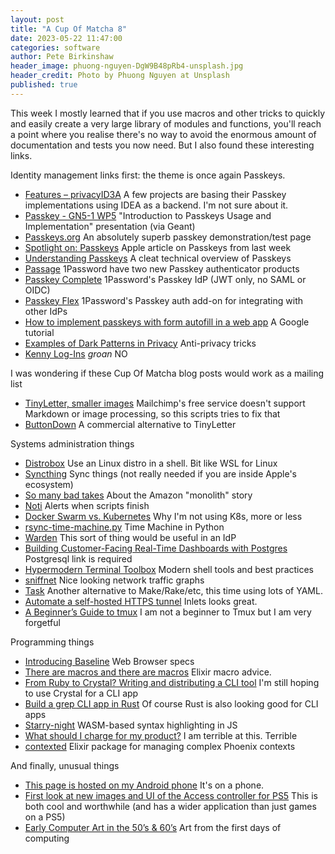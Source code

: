 ```yaml
---
layout: post
title: "A Cup Of Matcha 8"
date: 2023-05-22 11:47:00
categories: software
author: Pete Birkinshaw
header_image: phuong-nguyen-DgW9B48pRb4-unsplash.jpg
header_credit: Photo by Phuong Nguyen at Unsplash
published: true
---
```


This week I mostly learned that if you use macros and other tricks to quickly and easily create a very large library of modules and
  functions, you'll reach a point where you realise there's no way to avoid the enormous amount of documentation and tests
  you now need. But I also found these interesting links.

Identity management links first: the theme is once again Passkeys.

* [Features – privacyID3A](https://www.privacyidea.org/about/features/) A few projects are basing their Passkey implementations using IDEA as a backend. I'm not sure about it.
* [Passkey - GN5-1 WP5](https://wiki.geant.org/display/GWP5/Passkey?preview=/589070371/633276338/Introduction%20to%20Passkeys%20Usage%20and%20Implementation.pdf) "Introduction to Passkeys Usage and Implementation" presentation (via Geant)
* [Passkeys.org](https://passkey.org/) An absolutely superb passkey demonstration/test page
* [Spotlight on: Passkeys](https://developer.apple.com/news/?id=mgdnfp8w) Apple article on Passkeys from last week
* [Understanding Passkeys](https://michal.sapka.me/2023/passkeys/) A cleat technical overview of Passkeys
* [Passage](https://passage.1password.com/) 1Password have two new Passkey authenticator products
* [Passkey Complete](https://passage.1password.com/product/passkey-complete) 1Password's Passkey IdP (JWT only, no SAML or OIDC)
* [Passkey Flex](https://passage.1password.com/product/passkey-flex) 1Password's Passkey auth add-on for integrating with other IdPs
* [How to implement passkeys with form autofill in a web app](https://www.youtube.com/watch?v=_qSCYiU_Yr4) A Google tutorial
* [Examples of Dark Patterns in Privacy](https://luiza.medium.com/examples-of-dark-patterns-in-privacy-3c2baa865378) Anti-privacy tricks
* [Kenny Log-Ins](https://www.kennylog-in.com/) *groan* NO

I was wondering if these Cup Of Matcha blog posts would work as a mailing list

* [TinyLetter, smaller images](https://www.jscarlton.net/tinyletter-smaller-images/) Mailchimp's free service doesn't support Markdown or image processing, so this scripts tries to fix that
* [ButtonDown](https://buttondown.email) A commercial alternative to TinyLetter

Systems administration things

* [Distrobox](https://github.com/89luca89/distrobox) Use an Linux distro in a shell. Bit like WSL for Linux 
* [Syncthing](https://syncthing.net/) Sync things (not really needed if you are inside Apple's ecosystem)
* [So many bad takes](https://adrianco.medium.com/so-many-bad-takes-what-is-there-to-learn-from-the-prime-video-microservices-to-monolith-story-4bd0970423d4) About the Amazon "monolith" story 
* [Noti](https://github.com/variadico/noti) Alerts when scripts finish
* [Docker Swarm vs. Kubernetes](https://semaphoreci.com/blog/docker-swarm-kubernetes) Why I'm not using K8s, more or less
* [rsync-time-machine.py](https://github.com/basnijholt/rsync-time-machine.py) Time Machine in Python
* [Warden](https://medium.com/pinterest-engineering/warden-real-time-anomaly-detection-at-pinterest-210c122f6afa) This sort of thing would be useful in an IdP
* [Building Customer-Facing Real-Time Dashboards with Postgres](https://www.crunchydata.com/blog/building-customer-facing-real-time-dashboards-with-postgres) Postgresql link is required
* [Hypermodern Terminal Toolbox](https://levelup.gitconnected.com/hypermodern-terminal-toolbox-7a00bfec8315) Modern shell tools and best practices
* [sniffnet](https://github.com/GyulyVGC/sniffnet) Nice looking network traffic graphs
* [Task](https://taskfile.dev/) Another alternative to Make/Rake/etc, this time using lots of YAML.
* [Automate a self-hosted HTTPS tunnel](https://inlets.dev/blog/2022/11/16/automate-a-self-hosted-https-tunnel.html) Inlets looks great.
* [A Beginner’s Guide to tmux](https://medium.com/pragmatic-programmers/a-beginners-guide-to-tmux-7e6daa5c0154) I am not a beginner to Tmux but I am very forgetful

Programming things

* [Introducing Baseline](https://developer.mozilla.org/en-US/blog/baseline-unified-view-stable-web-features/) Web Browser specs
* [There are macros and there are macros](https://ash-hq.org/blog/there-are-macros) Elixir macro advice. 
* [From Ruby to Crystal? Writing and distributing a CLI tool](https://evilmartians.com/chronicles/from-ruby-to-crystal-writing-and-distributing-a-cli-tool) I'm still hoping to use Crystal for a CLI app
* [Build a grep CLI app in Rust](https://developerlife.com/2022/03/02/rust-grep-cli-app/) Of course Rust is also looking good for CLI apps
* [Starry-night](https://github.com/wooorm/starry-night) WASM-based syntax highlighting in JS
* [What should I charge for my product?](https://thoughtbot.com/blog/what-should-i-charge-for-my-product) I am terrible at this. Terrible
* [contexted](https://github.com/curiosum-dev/contexted) Elixir package for managing complex Phoenix contexts

And finally, unusual things

* [This page is hosted on my Android phone](https://androidblog.a.pinggy.io/) It's on a phone.
* [First look at new images and UI of the Access controller for PS5](https://blog.playstation.com/2023/05/18/first-look-at-new-images-and-ui-of-the-access-controller-for-ps5-an-all-new-accessibility-controller-kit/) This is both cool and worthwhile (and has a wider application than just games on a PS5)
* [Early Computer Art in the 50’s & 60’s](https://www.amygoodchild.com/blog/computer-art-50s-and-60s) Art from the first days of computing
